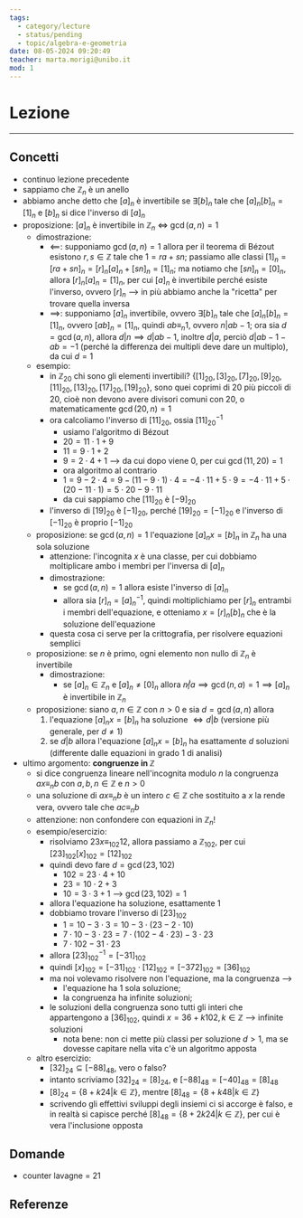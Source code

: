 ```yaml
---
tags:
  - category/lecture
  - status/pending
  - topic/algebra-e-geometria
date: 08-05-2024 09:20:49
teacher: marta.morigi@unibo.it
mod: 1
---
```

# Lezione
---
## Concetti
- continuo lezione precedente
- sappiamo che $\mathbb{Z}_{n}$ è un anello
- abbiamo anche detto che $[a]_{n}$ è invertibile se $\exists [b]_{n}$ tale che $[a]_{n}[b]_{n} = [1]_{n}$ e $[b]_{n}$ si dice l'inverso di $[a]_{n}$
- proposizione: $[a]_{n}$ è invertibile in $\mathbb{Z}_{n}$ $\iff$ $\gcd(a, n) = 1$
	- dimostrazione:
		- $\impliedby$: supponiamo $\gcd(a, n) = 1$ allora per il teorema di Bézout esistono $r, s \in \mathbb{Z}$ tale che $1 = ra + sn$; passiamo alle classi $[1]_{n} = [ra + sn]_{n} = [r]_{n}[a]_{n} + [sn]_{n} = [1]_{n}$; ma notiamo che $[sn]_{n} = [0]_{n}$, allora $[r]_{n}[a]_{n} = [1]_{n}$, per cui $[a]_{n}$ è invertibile perché esiste l'inverso, ovvero $[r]_{n}$ --> in più abbiamo anche la "ricetta" per trovare quella inversa
		- $\implies$: supponiamo $[a]_{n}$ invertibile, ovvero $\exists [b]_{n}$ tale che $[a]_{n}[b]_{n} = [1]_{n}$, ovvero $[ab]_{n} = [1]_{n}$, quindi $ab \equiv_{n} 1$, ovvero $n | ab - 1$; ora sia $d = \gcd(a, n)$, allora $d | n \implies d | ab-1$, inoltre $d | a$, perciò $d | ab - 1 - ab = -1$ (perché la differenza dei multipli deve dare un multiplo), da cui $d = 1$
	- esempio:
		- in $\mathbb{Z}_{20}$ chi sono gli elementi invertibili? $\{[1]_{20}, [3]_{20}, [7]_{20}, [9]_{20}, [11]_{20}, [13]_{20}, [17]_{20}, [19]_{20}\}$, sono quei coprimi di 20 più piccoli di 20, cioè non devono avere divisori comuni con 20, o matematicamente $\gcd(20, n) = 1$
		- ora calcoliamo l'inverso di $[11]_{20}$, ossia $[11]_{20}^{-1}$
			- usiamo l'algoritmo di Bézout
			- $20 = 11 \cdot 1 + 9$
			- $11 = 9 \cdot 1 + 2$
			- $9 = 2 \cdot 4 + 1$ --> da cui dopo viene 0, per cui $\gcd(11, 20) = 1$
			- ora algoritmo al contrario
			- $1 = 9 - 2 \cdot 4 = 9 - (11 - 9 \cdot 1) \cdot 4 = -4 \cdot 11 + 5 \cdot 9 = -4 \cdot 11 + 5 \cdot (20 - 11 \cdot 1) = 5 \cdot 20 - 9 \cdot 11$
			- da cui sappiamo che $[11]_{20}$ è $[-9]_{20}$
		- l'inverso di $[19]_{20}$ è $[-1]_{20}$, perché $[19]_{20} = [-1]_{20}$ e l'inverso di $[-1]_{20}$ è proprio $[-1]_{20}$
	- proposizione: se $\gcd(a, n) = 1$ l'equazione $[a]_{n}x = [b]_{n}$ in $\mathbb{Z}_{n}$ ha una sola soluzione
		- attenzione: l'incognita $x$ è una classe, per cui dobbiamo moltiplicare ambo i membri per l'inversa di $[a]_{n}$
		- dimostrazione:
			- se $\gcd(a, n) = 1$ allora esiste l'inverso di $[a]_{n}$
			- allora sia $[r]_{n} = [a]_{n}^{-1}$, quindi moltiplichiamo per $[r]_{n}$ entrambi i membri dell'equazione, e otteniamo $x = [r]_{n}[b]_{n}$ che è la soluzione dell'equazione
		- questa cosa ci serve per la crittografia, per risolvere equazioni semplici
	- proposizione: se $n$ è primo, ogni elemento non nullo di $\mathbb{Z}_{n}$ è invertibile
		- dimostrazione:
			- se $[a]_{n} \in \mathbb{Z}_{n}$ e $[a]_{n} \neq [0]_{n}$ allora $n \not | a \implies \gcd(n, a) = 1 \implies [a]_{n}$ è invertibile in $\mathbb{Z}_{n}$
	- proposizione: siano $a, n \in \mathbb{Z}$ con $n > 0$ e sia $d = \gcd(a, n)$ allora
		1. l'equazione $[a]_{n}x = [b]_{n}$ ha soluzione $\iff d | b$ (versione più generale, per $d \neq 1$)
		2. se $d | b$ allora l'equazione $[a]_{n}x = [b]_{n}$ ha esattamente $d$ soluzioni (differente dalle equazioni in grado 1 di analisi)
- ultimo argomento: **congruenze in $\mathbb{Z}$**
	- si dice congruenza lineare nell'incognita modulo $n$ la congruenza $ax \equiv_{n} b$ con $a, b, n \in \mathbb{Z}$ e $n > 0$
	- una soluzione di $ax \equiv_{n} b$ è un intero $c \in \mathbb{Z}$ che sostituito a $x$ la rende vera, ovvero tale che $ac \equiv_{n} b$
	- attenzione: non confondere con equazioni in $\mathbb{Z}_{n}$!
	- esempio/esercizio:
		- risolviamo $23x \equiv_{102} 12$, allora passiamo a $\mathbb{Z}_{102}$, per cui $[23]_{102}[x]_{102} = [12]_{102}$
		- quindi devo fare $d = \gcd(23, 102)$
			- $102 = 23 \cdot 4 + 10$
			- $23 = 10 \cdot 2 + 3$
			- $10 = 3 \cdot 3 + 1$ --> $\gcd(23, 102) = 1$
		- allora l'equazione ha soluzione, esattamente 1
		- dobbiamo trovare l'inverso di $[23]_{102}$
			- $1 = 10 - 3 \cdot 3 = 10 - 3 \cdot (23 - 2 \cdot 10)$
			- $7 \cdot 10 - 3 \cdot 23 = 7 \cdot (102 - 4 \cdot 23) - 3 \cdot 23$
			- $7 \cdot 102 - 31 \cdot 23$
		- allora $[23]_{102}^{-1} = [-31]_{102}$
		- quindi $[x]_{102} = [-31]_{102} \cdot [12]_{102} = [-372]_{102} = [36]_{102}$
		- ma noi volevamo risolvere non l'equazione, ma la congruenza -->
			- l'equazione ha 1 sola soluzione;
			- la congruenza ha infinite soluzioni;
		- le soluzioni della congruenza sono tutti gli interi che appartengono a $[36]_{102}$, quindi $x = 36 + k102, k \in \mathbb{Z}$ --> infinite soluzioni
			- nota bene: non ci mette più classi per soluzione $d > 1$, ma se dovesse capitare nella vita c'è un algoritmo apposta
	- altro esercizio:
		- $[32]_{24} \subseteq [-88]_{48}$, vero o falso?
		- intanto scriviamo $[32]_{24} = [8]_{24}$, e $[-88]_{48} = [-40]_{48} = [8]_{48}$
		- $[8]_{24} = \{8 + k24 | k \in \mathbb{Z}\}$, mentre $[8]_{48} = \{8 + k48 | k \in \mathbb{Z}\}$
		- scrivendo gli effettivi sviluppi degli insiemi ci si accorge è falso, e in realtà si capisce perché $[8]_{48} = \{8 + 2k24 | k \in \mathbb{Z}\}$, per cui è vera l'inclusione opposta

## Domande
- counter lavagne = 21

## Referenze
